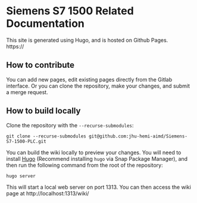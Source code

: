 # Siemens S7 1500 Related Documentation

This site is generated using Hugo, and is hosted on Github Pages.  
https://

## How to contribute

You can add new pages, edit existing pages directly from the Gitlab interface. Or you can clone the repository, make your changes, and submit a merge request.

## How to build locally

Clone the repository with the `--recurse-submodules`:

```
git clone --recurse-submodules git@github.com:jhu-hemi-aimd/Siemens-S7-1500-PLC.git
```

You can build the wiki locally to preview your changes. You will need to install [Hugo](https://gohugo.io/) (Recommend installing `hugo` via Snap Package Manager), and then run the following command from the root of the repository:

```bash
hugo server
```

This will start a local web server on port 1313. You can then access the wiki page at http://localhost:1313/wiki/